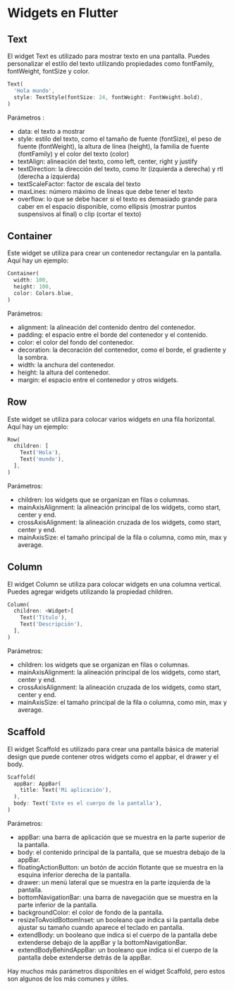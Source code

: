# Widgets en Flutter 

## Text
El widget Text es utilizado para mostrar texto en una pantalla. Puedes personalizar el estilo del texto utilizando propiedades como fontFamily, fontWeight, fontSize y color.

```dart
Text(
  'Hola mundo',
  style: TextStyle(fontSize: 24, fontWeight: FontWeight.bold),
)
```

Parámetros :
* data: el texto a mostrar
* style: estilo del texto, como el tamaño de fuente (fontSize), el peso de fuente (fontWeight), la altura de línea (height), la familia de fuente (fontFamily) y el color del texto (color)
* textAlign: alineación del texto, como left, center, right y justify
* textDirection: la dirección del texto, como ltr (izquierda a derecha) y rtl (derecha a izquierda)
* textScaleFactor: factor de escala del texto
* maxLines: número máximo de líneas que debe tener el texto
* overflow: lo que se debe hacer si el texto es demasiado grande para caber en el espacio disponible, como ellipsis (mostrar puntos suspensivos al final) o clip (cortar el texto)

## Container
Este widget se utiliza para crear un contenedor rectangular en la pantalla. Aquí hay un ejemplo:

```dart
Container(
  width: 100,
  height: 100,
  color: Colors.blue,
)
```

Parámetros:
* alignment: la alineación del contenido dentro del contenedor.
* padding: el espacio entre el borde del contenedor y el contenido.
* color: el color del fondo del contenedor.
* decoration: la decoración del contenedor, como el borde, el gradiente y la sombra.
* width: la anchura del contenedor.
* height: la altura del contenedor.
* margin: el espacio entre el contenedor y otros widgets.

## Row
Este widget se utiliza para colocar varios widgets en una fila horizontal. Aquí hay un ejemplo:
```dart
Row(
  children: [
    Text('Hola'),
    Text('mundo'),
  ],
)
```

Parámetros:
* children: los widgets que se organizan en filas o columnas.
* mainAxisAlignment: la alineación principal de los widgets, como start, center y end.
* crossAxisAlignment: la alineación cruzada de los widgets, como start, center y end.
* mainAxisSize: el tamaño principal de la fila o columna, como min, max y average.


## Column
El widget Column se utiliza para colocar widgets en una columna vertical. Puedes agregar widgets utilizando la propiedad children.
```dart
Column(
  children: <Widget>[
    Text('Título'),
    Text('Descripción'),
  ],
)

```

Parámetros:
* children: los widgets que se organizan en filas o columnas.
* mainAxisAlignment: la alineación principal de los widgets, como start, center y end.
* crossAxisAlignment: la alineación cruzada de los widgets, como start, center y end.
* mainAxisSize: el tamaño principal de la fila o columna, como min, max y average.

## Scaffold
El widget Scaffold es utilizado para crear una pantalla básica de material design que puede contener otros widgets como el appbar, el drawer y el body.

```dart
Scaffold(
  appBar: AppBar(
    title: Text('Mi aplicación'),
  ),
  body: Text('Este es el cuerpo de la pantalla'),
)
```

Parámetros:
* appBar: una barra de aplicación que se muestra en la parte superior de la pantalla.
* body: el contenido principal de la pantalla, que se muestra debajo de la appBar.
* floatingActionButton: un botón de acción flotante que se muestra en la esquina inferior derecha de la pantalla.
* drawer: un menú lateral que se muestra en la parte izquierda de la pantalla.
* bottomNavigationBar: una barra de navegación que se muestra en la parte inferior de la pantalla.
* backgroundColor: el color de fondo de la pantalla.
* resizeToAvoidBottomInset: un booleano que indica si la pantalla debe ajustar su tamaño cuando aparece el teclado en pantalla.
* extendBody: un booleano que indica si el cuerpo de la pantalla debe extenderse debajo de la appBar y la bottomNavigationBar.
* extendBodyBehindAppBar: un booleano que indica si el cuerpo de la pantalla debe extenderse detrás de la appBar.

Hay muchos más parámetros disponibles en el widget Scaffold, pero estos son algunos de los más comunes y útiles.




